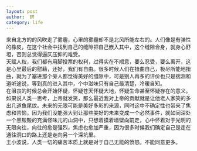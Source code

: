 ```yaml
---
layout: post
author:  研
category: life
---
```

来自北方的的风吹走了雾霾，心里的雾霾却不是北风所能左右的。人们像是有弹性的橡皮，在这个社会中找到自己的缝隙把自己嵌入其中，这个缝隙合身，就身心舒坦，否则总觉得逼仄压抑的难受。  
天赋人权，我们都有用脚投票的权利，过得实在不顺意，要么忍受，要么离开，这是心里最后的慰藉，还好，我们有自由。很多时候人们在扭曲自己，极尽所能地扭曲，就为了塞进那个旁人都觉得美好的缝隙中，可是别人再多的评价也只是揣测和道听途说，等到真的进入其中，个中滋味只有自己最清楚，冷暖自知。  
在沮丧的时候总会开始怀疑，怀疑苍天怀疑大地，怀疑生命甚至怀疑存在的意义。如果说人类一思考，上帝就发笑，那么最近我对上帝的贡献就是让他老人家笑的多出几道鱼尾纹。未来的无限可能是美好多彩的来源，同时这中不确定性也带来了焦虑和苦恼，因为我们没能强大到让那些美好的未来变成一个必然事件，就如同深处一个黑黢黢的充满怪味儿的山洞中，只想着摸着墙壁向前走，心中怀着对于光明的无限向往，向往的愈是强烈，焦虑也愈加严重，因为很多时候我们确定自己是走在通往洞口的路上还是走向另一个深坑里。  
王小波说，人类一切的痛苦本质上就是对于自己无能的愤怒。不能同意更多。  
  